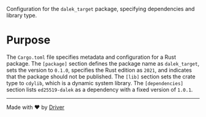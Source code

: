 <!--------------------------------------------------------------------------------->
<!-- IMPORTANT: This file is auto-generated by Driver (https://driver.ai). -------->
<!-- Manual edits may be overwritten on future commits. --------------------------->
<!--------------------------------------------------------------------------------->

Configuration for the `dalek_target` package, specifying dependencies and library type.

# Purpose
The `Cargo.toml` file specifies metadata and configuration for a Rust package. The `[package]` section defines the package name as `dalek_target`, sets the version to `0.1.0`, specifies the Rust edition as `2021`, and indicates that the package should not be published. The `[lib]` section sets the crate type to `cdylib`, which is a dynamic system library. The `[dependencies]` section lists `ed25519-dalek` as a dependency with a fixed version of `1.0.1`.

---
Made with ❤️ by [Driver](https://www.driver.ai/)